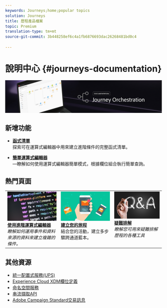 ```yaml
---
keywords: Journeys;home;popular topics
solution: Journeys
title: 歷程產品檔案
topic: Premium
translation-type: tm+mt
source-git-commit: 3b448258ef6c4a1fb6876693dac26268481bd0c4

---
```



# 說明中心 {#journeys-documentation}

![](using/assets/bannerjourney.png)

## 新增功能

* **[函式清單](using/expression/functions.md)**<br/>探索可在運算式編輯器中用來建立進階條件的完整函式清單。

* **[簡單運算式編輯器](using/building-journeys/about-orchestration-activities.md)**<br/>—瞭解如何使用運算式編輯器簡單模式，根據欄位組合執行簡單查詢。

## 熱門頁面

<table>
<tr>
  <td valign="top">
    <a href="using/expression/expressionadvanced.md">
      <img alt="條件" src="using/assets/do-not-localize/dev.png"/>
    </a>
    <div>
    <a href="using/expression/expressionadvanced.md"><strong>使用進階運算式編輯器</strong></a>
    </div>
    <em>瞭解如何運用事件和資料來源的資料來建立複雜的條件。 </em>
    <br>
  </td>
  <td valign="top">
    <a href="using/building-journeys/journey.md">
      <img alt="構建" src="using/assets/do-not-localize/design.png"/>
    </a>
    <div>
    <a href="using/building-journeys/journey.md"><strong>建立您的旅程</strong></a>
    </div>
    <em></em>結合您的活動，建立多步驟跨通道藍本。
    <br>
  </td>
  <td valign="top">
        <a href="using/about/troubleshooting.md">
       <img alt="開發人員" src="using/assets/do-not-localize/FAQ.png" />
       </a>
    <div>
    <a href="using/about/troubleshooting.md"><strong>疑難排解</strong></a>
    </div>
     <em>瞭解您可用來疑難排解歷程的各種工具</em><br>
  </td>
</tr>
</table>

## 其他資源

* [統一配置式服務(UPS)](https://www.adobe.io/apis/cloudplatform/dataservices/profile-identity-segmentation/profile-identity-segmentation-services.html#!api-specification/markdown/narrative/technical_overview/unified_profile_architectural_overview/unified_profile_architectural_overview.md)
* [Experience Cloud XDM欄位定義](https://www.adobe.io/apis/cloudplatform/dataservices/xdm.html)
* [命名空間服務](https://www.adobe.io/apis/cloudplatform/dataservices/profile-identity-segmentation/profile-identity-segmentation-services.html#!api-specification/markdown/narrative/technical_overview/identity_namespace_overview/identity_namespace_overview.md)
* [串流擷取API](https://www.adobe.io/apis/cloudplatform/dataservices/data-ingestion/data-ingestion-services.html#!api-specification/markdown/narrative/technical_overview/streaming_ingest/getting_started_with_platform_streaming_ingestion.md)
* [Adobe Campaign Standard交易訊息](https://docs.adobe.com/content/help/en/campaign-standard/using/communication-channels/transactional-messaging/about-transactional-messaging.html)
